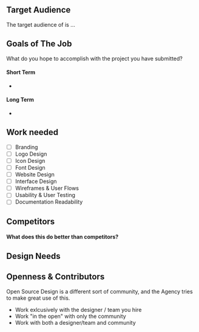 ## Target Audience

The target audience of <REPO> is ...

## Goals of The Job

What do you hope to accomplish with the project you have submitted?

#### Short Term

-

#### Long Term

-

## Work needed

- [ ] Branding
- [ ] Logo Design
- [ ] Icon Design
- [ ] Font Design
- [ ] Website Design
- [ ] Interface Design
- [ ] Wireframes & User Flows
- [ ] Usability & User Testing
- [ ] Documentation Readability

## Competitors

#### What does this do better than competitors?

## Design Needs

## Openness & Contributors

Open Source Design is a different sort of community, and the Agency tries to
make great use of this.

- Work exlcusively with the designer / team you hire
- Work "in the open" with only the community
- Work with both a designer/team and community

